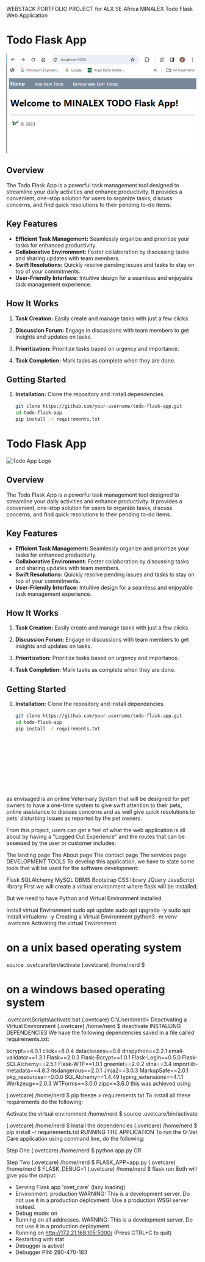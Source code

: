 WEBSTACK PORTFOLIO PROJECT for ALX SE Africa
MINALEX Todo Flask Web Application


# Todo Flask App

![Todo App Logo](https://github.com/Obianuju23/MINALEX/blob/main/shots/homepage.PNG?raw=true)

## Overview

The Todo Flask App is a powerful task management tool designed to streamline your daily activities and enhance productivity. It provides a convenient, one-stop solution for users to organize tasks, discuss concerns, and find quick resolutions to their pending to-do items.

## Key Features

- **Efficient Task Management:** Seamlessly organize and prioritize your tasks for enhanced productivity.
- **Collaborative Environment:** Foster collaboration by discussing tasks and sharing updates with team members.
- **Swift Resolutions:** Quickly resolve pending issues and tasks to stay on top of your commitments.
- **User-Friendly Interface:** Intuitive design for a seamless and enjoyable task management experience.

## How It Works

1. **Task Creation:**
   Easily create and manage tasks with just a few clicks.

2. **Discussion Forum:**
   Engage in discussions with team members to get insights and updates on tasks.

3. **Prioritization:**
   Prioritize tasks based on urgency and importance.

4. **Task Completion:**
   Mark tasks as complete when they are done.

## Getting Started

1. **Installation:**
   Clone the repository and install dependencies.

   ```bash
   git clone https://github.com/your-username/todo-flask-app.git
   cd todo-flask-app
   pip install -r requirements.txt
# Todo Flask App

![Todo App Logo](logo.png)

## Overview

The Todo Flask App is a powerful task management tool designed to streamline your daily activities and enhance productivity. It provides a convenient, one-stop solution for users to organize tasks, discuss concerns, and find quick resolutions to their pending to-do items.

## Key Features

- **Efficient Task Management:** Seamlessly organize and prioritize your tasks for enhanced productivity.
- **Collaborative Environment:** Foster collaboration by discussing tasks and sharing updates with team members.
- **Swift Resolutions:** Quickly resolve pending issues and tasks to stay on top of your commitments.
- **User-Friendly Interface:** Intuitive design for a seamless and enjoyable task management experience.

## How It Works

1. **Task Creation:**
   Easily create and manage tasks with just a few clicks.

2. **Discussion Forum:**
   Engage in discussions with team members to get insights and updates on tasks.

3. **Prioritization:**
   Prioritize tasks based on urgency and importance.

4. **Task Completion:**
   Mark tasks as complete when they are done.

## Getting Started

1. **Installation:**
   Clone the repository and install dependencies.

   ```bash
   git clone https://github.com/your-username/todo-flask-app.git
   cd todo-flask-app
   pip install -r requirements.txt











 as envisaged is an online Veterinary System that will be designed for pet owners to have a one-time system to give swift attention to their pets, online assistance to discuss concerns and as well give quick resolutions to pets’ disturbing issues as reported by the pet owners.

From this project, users can get a feel of what the web application is all about by having a "Logged Out Experience" and the routes that can be assessed by the user or customer includes:

The landing page
The About page
The contact page
The services page
DEVELOPMENT TOOLS
To develop this application, we have to state some tools that will be used for the software development:

Flask
SQLAlchemy
MySQL DBMS
Bootstrap CSS library
JQuery JavaScript library
First we will create a virtual environment where flask will be installed.

But we need to have Python and Virtual Environment installed

Install virtual Environment
sudo apt update
sudo apt upgrade -y
sudo apt install virtualenv -y
Creating a Virtual Environment
python3 -m venv .ovetcare
Activating the virtual Environment
# on a unix based operating system
source .ovetcare/bin/activate
(.ovetcare) /home/nerd $

# on a windows based operating system
.ovetcare\Scripts\activate.bat
(.ovetcare) C:\Users\nerd>
Deactivating a Virtual Environment
(.ovetcare) /home/nerd $ deactivate
INSTALLING DEPENDENCIES
We have the following dependencies saved in a file called requirements.txt:

bcrypt==4.0.1
click==8.0.4
dataclasses==0.8
dnspython==2.2.1
email-validator==1.3.1
Flask==2.0.3
Flask-Bcrypt==1.0.1
Flask-Login==0.5.0
Flask-SQLAlchemy==2.5.1
Flask-WTF==1.0.1
greenlet==2.0.2
idna==3.4
importlib-metadata==4.8.3
itsdangerous==2.0.1
Jinja2==3.0.3
MarkupSafe==2.0.1
pkg_resources==0.0.0
SQLAlchemy==1.4.49
typing_extensions==4.1.1
Werkzeug==2.0.3
WTForms==3.0.0
zipp==3.6.0
this was achieved using

(.ovetcare) /home/nerd $ pip freeze > requirements.txt
To install all these requirements do the following:

Activate the virtual environment
/home/nerd $ source .ovetcare/bin/activate

(.ovetcare) /home/nerd $
Install the dependencies
(.ovetcare) /home/nerd $ pip install -r requirements.txt
RUNNING THE APPLICATION
To run the O-Vet Care application using command line, do the following:

Step One
(.ovetcare) /home/nerd $ python app.py
OR

Step Two
(.ovetcare) /home/nerd $ FLASK_APP=app.py
(.ovetcare) /home/nerd $ FLASK_DEBUG=1
(.ovetcare) /home/nerd $ flask run
Both will give you the output:

* Serving Flask app 'ovet_care' (lazy loading)
* Environment: production
WARNING: This is a development server. Do not use it in a production deployment.
Use a production WSGI server instead.
* Debug mode: on
* Running on all addresses.
WARNING: This is a development server. Do not use it in a production deployment.
* Running on http://172.21.168.105:5000/ (Press CTRL+C to quit)
* Restarting with stat
* Debugger is active!
* Debugger PIN: 280-470-183

